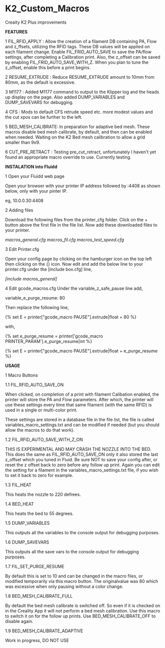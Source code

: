 # K2_Custom_Macros
Creaity K2 Plus improvements

__FEATURES__

1 FIL_RFID_APPLY : Allow the creation of a filament DB containing PA, Flow and z_ffsets, utilizing the RFID tags.  These DB values will be applied on each filament change.  Enable FIL_FRID_AUTO_SAVE to save the PA/flow settings, after completing a Calibration print.  Also, the z_offset can be saved by enabling FIL_FRID_AUTO_SAVE_WITH_Z. When you plan to tune the z_offset, enable this before a print begins.

2 RESUME_EXTRUDE : Reduce RESUME_EXTRUDE amount to 10mm from 80mm, as the default is excessive.

3 M1177 : Added M1177 command to output to the Klipper log and the heads up display on the page.  Also added DUMP_VARIABLES and DUMP_SAVEVARS for debugging.

4 CFS : Mods to default CFS retrude speed etc. more modest values and the cut xpos can be further to the left.

5 BED_MESH_CALIBRATE: In preparation for adaptive bed mesh. These macros disable bed mesh calibrate, by default, and then can be enabled when needed. Waiting on the K2 Bed mesh calibration to allow a grid smaller than 9x9.

6 CUT_PRE_RETRACT : Testing pre_cut_retract, unfortunately I haven't yet found an appropriate macro override to use.  Currently testing.




__INSTALATION into Fluidd__


1 Open your Fluidd web page

Open your browser with your printer IP address followed by :4408 as shown below, only with your pinter IP.

eg,  10.0.0.30:4408


2 Adding files

Download the following files from the printer_cfg folder.  Click on the + button above the first file in the file list.  Now add these downloaded files to your printer.

_macros_general.cfg_
_macros_fil.cfg_
_macros_test_speed.cfg_


3 Edit Printer.cfg

Open your config page by clicking on the hamburger icon on the top left then clicking on the {} icon.  Now edit and add the below line to your printer.cfg under the [include box.cfg] line,

_[include macros_general]_


4 Edit gcode_macros.cfg
Under the variable_z_safe_pause line add,

variable_e_purge_resume: 80

Then replace the following line,

  {% set E = printer["gcode_macro PAUSE"].extrude|float + 80 %}

with,

  {% set e_purge_resume = printer['gcode_macro PRINTER_PARAM'].e_purge_resume|int %}

  {% set E = printer["gcode_macro PAUSE"].extrude|float + e_purge_resume %}


__USAGE__

1 Macro Buttons

1.1 FIL_RFID_AUTO_SAVE_ON

When clicked, on completion of a print with filament Calibation enabled, the printer will store the PA and Flow parameters.  After which, the printer will use these settings every time that same filament (with the same RFID) is used in a single or multi-color print.

These settings are stored in a database file in the file list, the file is called variables_macro_settings.txt and can be modified if needed (but you should allow the macros to do that work).

1.2 FIL_RFID_AUTO_SAVE_WITH_Z_ON

THIS IS EXPERIMENTAL AND MAY CRASH THE NOZZLE INTO THE BED.  This does the same as FIL_RFID_AUTO_SAVE_ON only it also stored the last z_offset which you tuned in Fluid.  Be sure NOT to save your config after, or reset the z offset back to zero before any follow up print.  Again you can edit the setting for a filament in the variables_macro_settings.txt file, if you wish to set it back to zero for example.

1.3 FIL_HEAT

This heats the nozzle to 220 defrees.

1.4 BED_HEAT

This heats the bed to 55 degrees.

1.5 DUMP_VARIABLES 

This outputs all the variables to the console output for debugging purposes. 

1.6 DUMP_SAVEVARS 

This outputs all the save vars to the console output for debugging purposes. 

1.7 FIL_SET_PURGE_RESUME

By default this is set to 10 and can be changed in the macro files, or modified temporarily via this macro button.  The originalvalue was 80 which was excessive when only pausing without a color change.

1.8 BED_MESH_CALIBRATE_FULL

By default the bed mesh calibrate is switched off.  So even if it is checked on in the Creality App it will not perform a bed mesh calibration.  Use this macro to switch it on for the follow up prints.  Use BED_MESH_CALIBRATE_OFF to disable again.  

1.9 BED_MESH_CALIBRATE_ADAPTIVE

Work in progress, DO NOT USE



